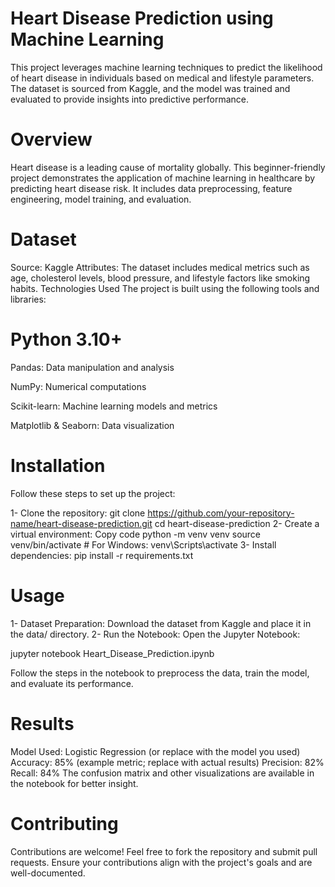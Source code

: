 # Heart Disease Prediction using Machine Learning
This project leverages machine learning techniques to predict the likelihood of heart disease in individuals based on medical and lifestyle parameters. The dataset is sourced from Kaggle, and the model was trained and evaluated to provide insights into predictive performance.

# Overview
Heart disease is a leading cause of mortality globally. This beginner-friendly project demonstrates the application of machine learning in healthcare by predicting heart disease risk. It includes data preprocessing, feature engineering, model training, and evaluation.

# Dataset
Source: Kaggle
Attributes: The dataset includes medical metrics such as age, cholesterol levels, blood pressure, and lifestyle factors like smoking habits.
Technologies Used
The project is built using the following tools and libraries:

# Python 3.10+
Pandas: Data manipulation and analysis  

NumPy: Numerical computations  

Scikit-learn: Machine learning models and metrics  

Matplotlib & Seaborn: Data visualization  


# Installation
Follow these steps to set up the project:

1- Clone the repository:
git clone https://github.com/your-repository-name/heart-disease-prediction.git
cd heart-disease-prediction
2- Create a virtual environment:
Copy code
python -m venv venv
source venv/bin/activate   # For Windows: venv\Scripts\activate
3- Install dependencies:
pip install -r requirements.txt

# Usage

1- Dataset Preparation: Download the dataset from Kaggle and place it in the data/ directory.
2- Run the Notebook: Open the Jupyter Notebook:

jupyter notebook Heart_Disease_Prediction.ipynb

Follow the steps in the notebook to preprocess the data, train the model, and evaluate its performance.

# Results
Model Used: Logistic Regression (or replace with the model you used)
Accuracy: 85% (example metric; replace with actual results)
Precision: 82%
Recall: 84%
The confusion matrix and other visualizations are available in the notebook for better insight.

# Contributing
Contributions are welcome! Feel free to fork the repository and submit pull requests. Ensure your contributions align with the project's goals and are well-documented.
